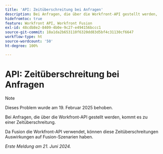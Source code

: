 ```yaml
---
title: 'API: Zeitüberschreitung bei Anfragen'
description: Bei Anfragen, die über die Workfront-API gestellt werden, kommt es zu einer Zeitüberschreitung.
hidefromtoc: true
feature: Workfront API, Workfront Fusion
exl-id: 48cdb8e2-8409-4b0e-9c27-e494156bccc1
source-git-commit: 18a1da2b653110f6320dd83d5bf4c31130cf6647
workflow-type: ht
source-wordcount: '50'
ht-degree: 100%

---
```


# API: Zeitüberschreitung bei Anfragen

>[!NOTE]
>
>Dieses Problem wurde am 19. Februar 2025 behoben.

Bei Anfragen, die über die Workfront-API gestellt werden, kommt es zu einer Zeitüberschreitung.

Da Fusion die Workfront-API verwendet, können diese Zeitüberschreitungen Auswirkungen auf Fusion-Szenarien haben.

_Erste Meldung am 21. Juni 2024._
